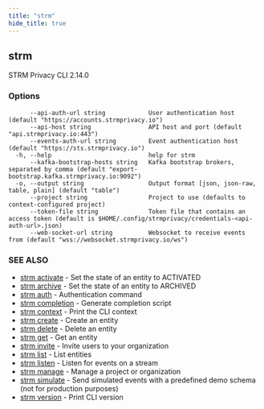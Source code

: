```yaml
---
title: "strm"
hide_title: true
---
```

## strm

STRM Privacy CLI 2.14.0

### Options

```
      --api-auth-url string            User authentication host (default "https://accounts.strmprivacy.io")
      --api-host string                API host and port (default "api.strmprivacy.io:443")
      --events-auth-url string         Event authentication host (default "https://sts.strmprivacy.io")
  -h, --help                           help for strm
      --kafka-bootstrap-hosts string   Kafka bootstrap brokers, separated by comma (default "export-bootstrap.kafka.strmprivacy.io:9092")
  -o, --output string                  Output format [json, json-raw, table, plain] (default "table")
      --project string                 Project to use (defaults to context-configured project)
      --token-file string              Token file that contains an access token (default is $HOME/.config/strmprivacy/credentials-<api-auth-url>.json)
      --web-socket-url string          Websocket to receive events from (default "wss://websocket.strmprivacy.io/ws")
```

### SEE ALSO

* [strm activate](/cli-reference/strm/activate/index.md)	 - Set the state of an entity to ACTIVATED
* [strm archive](/cli-reference/strm/archive/index.md)	 - Set the state of an entity to ARCHIVED
* [strm auth](/cli-reference/strm/auth/index.md)	 - Authentication command
* [strm completion](/cli-reference/strm/completion.md)	 - Generate completion script
* [strm context](/cli-reference/strm/context/index.md)	 - Print the CLI context
* [strm create](/cli-reference/strm/create/index.md)	 - Create an entity
* [strm delete](/cli-reference/strm/delete/index.md)	 - Delete an entity
* [strm get](/cli-reference/strm/get/index.md)	 - Get an entity
* [strm invite](/cli-reference/strm/invite/index.md)	 - Invite users to your organization
* [strm list](/cli-reference/strm/list/index.md)	 - List entities
* [strm listen](/cli-reference/strm/listen/index.md)	 - Listen for events on a stream
* [strm manage](/cli-reference/strm/manage/index.md)	 - Manage a project or organization
* [strm simulate](/cli-reference/strm/simulate/index.md)	 - Send simulated events with a predefined demo schema (not for production purposes)
* [strm version](/cli-reference/strm/version.md)	 - Print CLI version

